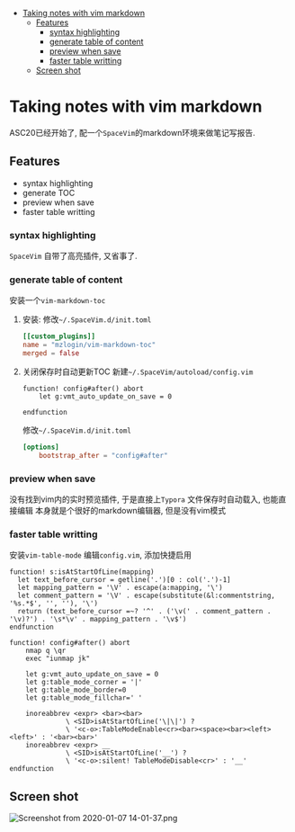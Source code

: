 <!-- vim-markdown-toc Marked -->

* [Taking notes with vim markdown](#taking-notes-with-vim-markdown)
    * [Features](#features)
        * [syntax highlighting](#syntax-highlighting)
        * [generate table of content](#generate-table-of-content)
        * [preview when save](#preview-when-save)
        * [faster table writting](#faster-table-writting)
    * [Screen shot](#screen-shot)

<!-- vim-markdown-toc -->

# Taking notes with vim markdown
ASC20已经开始了, 配一个`SpaceVim`的markdown环境来做笔记写报告.

## Features

- syntax highlighting
- generate TOC
- preview when save
- faster table writting

### syntax highlighting
`SpaceVim` 自带了高亮插件, 又省事了.

### generate table of content
安装一个`vim-markdown-toc`
1. 安装:
    修改`~/.SpaceVim.d/init.toml`
    ```toml
    [[custom_plugins]]
    name = "mzlogin/vim-markdown-toc"
    merged = false
    ```
2. 关闭保存时自动更新TOC
    新建`~/.SpaceVim/autoload/config.vim`
    ```vim
    function! config#after() abort
        let g:vmt_auto_update_on_save = 0

    endfunction
    ```
    修改`~/.SpaceVim.d/init.toml`
    ```toml
    [options]
        bootstrap_after = "config#after"
    ```

### preview when save
没有找到vim内的实时预览插件, 于是直接上`Typora`
文件保存时自动载入, 也能直接编辑
本身就是个很好的markdown编辑器, 但是没有vim模式

### faster table writting
安装`vim-table-mode`
编辑`config.vim`, 添加快捷启用
```vim
function! s:isAtStartOfLine(mapping)
  let text_before_cursor = getline('.')[0 : col('.')-1]
  let mapping_pattern = '\V' . escape(a:mapping, '\')
  let comment_pattern = '\V' . escape(substitute(&l:commentstring, '%s.*$', '', ''), '\')
  return (text_before_cursor =~? '^' . ('\v(' . comment_pattern . '\v)?') . '\s*\v' . mapping_pattern . '\v$')
endfunction

function! config#after() abort
    nmap q \qr
    exec "iunmap jk"

    let g:vmt_auto_update_on_save = 0
    let g:table_mode_corner = '|'
    let g:table_mode_border=0
    let g:table_mode_fillchar=' '

    inoreabbrev <expr> <bar><bar>
              \ <SID>isAtStartOfLine('\|\|') ?
              \ '<c-o>:TableModeEnable<cr><bar><space><bar><left><left>' : '<bar><bar>'
    inoreabbrev <expr> __
              \ <SID>isAtStartOfLine('__') ?
              \ '<c-o>:silent! TableModeDisable<cr>' : '__'
endfunction
```


## Screen shot
![Screenshot from 2020-01-07 14-01-37.png](https://i.loli.net/2020/01/07/kKFRswP6GydvxjD.png)
